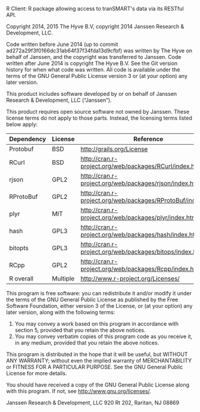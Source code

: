 R Client: R package allowing access to tranSMART's data via its RESTful API.

Copyright 2014, 2015 The Hyve B.V, copyright 2014 Janssen Research & Development, LLC.

Code written before June 2014 (up to commit ad272a29f3f0166dc31ab64f37f34fda13d9cfbf)
was written by The Hyve on behalf of Janssen, and the copyright was transferred to
Janssen. Code written after June 2014 is copyright The Hyve B.V. See the Git
version history for when what code was written. All code is available under the
terms of the GNU General Public License version 3 or (at your option) any later
version.


This product includes software developed by or on behalf of Janssen Research &
Development, LLC (“Janssen”).

This product requires open source software not owned by Janssen. These license
terms do not apply to those parts. Instead, the licensing terms listed below
apply:

| Dependency | License  | Reference
| ---------- | -------- | -----------------------------------------------------------
| Protobuf   | BSD      | <http://grails.org/License>
| RCurl      | BSD      | <http://cran.r-project.org/web/packages/RCurl/index.html>
| rjson      | GPL2     | <http://cran.r-project.org/web/packages/rjson/index.html>
| RProtoBuf  | GPL2     | <http://cran.r-project.org/web/packages/RProtoBuf/index.html>
| plyr       | MIT      | <http://cran.r-project.org/web/packages/plyr/index.html>
| hash       | GPL3     | <http://cran.r-project.org/web/packages/hash/index.html>
| bitopts    | GPL3     | <http://cran.r-project.org/web/packages/bitops/index.html>
| RCpp       | GPL2     | <http://cran.r-project.org/web/packages/Rcpp/index.html>
| R overall  | Multiple | <http://www.r-project.org/Licenses/>

This program is free software: you can redistribute it and/or modify it under
the terms of the GNU General Public License as published by the Free Software
Foundation, either version 3 of the License, or (at your option) any later
version, along with the following terms:

1. You may convey a work based on this program in accordance with section 5,
provided that you retain the above notices.
2. You may convey verbatim copies of this program code as you receive it, in
any medium, provided that you retain the above notices.

This program is distributed in the hope that it will be useful, but WITHOUT ANY
WARRANTY; without even the implied warranty of MERCHANTABILITY or FITNESS FOR A
PARTICULAR PURPOSE. See the GNU General Public License for more details.

You should have received a copy of the GNU General Public License
along with this program. If not, see <http://www.gnu.org/licenses/>.

Janssen Research & Development, LLC
920 Rt 202, Raritan, NJ 08869
